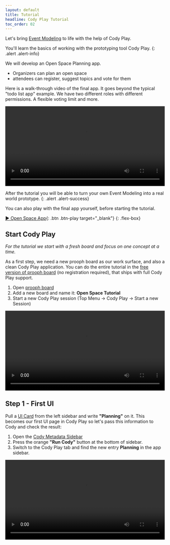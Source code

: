 ```yaml
---
layout: default
title: Tutorial
headline: Cody Play Tutorial
toc_order: 02
---
```


Let's bring [Event Modeling]({{site.baseUrl}}/event_modeling/why-event-modeling) to life with the help of Cody Play.

You'll learn the basics of working with the prototyping tool Cody Play.
{: .alert .alert-info}

We will develop an Open Space Planning app. 

- Organizers can plan an open space
- attendees can register, suggest topics and vote for them

Here is a walk-through video of the final app. It goes beyond the typical "todo list app" example.
We have two different roles with different permissions. A flexible voting limit and more. 

<div class="video-container">
    <video style="width: 100%" controls>
        <source src="{{site.baseUrl}}/assets/video/cody-play/tutorial/open_space_app_walk_through.mp4">
    </video>
</div>


After the tutorial you will be able to turn your own
Event Modeling into a real world prototype.
{: .alert .alert-success}

You can also play with the final app yourself, before starting the tutorial. 

[:arrow_forward: Open Space App](https://free.prooph-board.com/inspectio/boards/import/https%3A%2F%2Fraw.githubusercontent.com%2Fproophboard%2Fexample-boards%2Fmain%2FPlayTutorial%2FOpen%2520Space.xml?playshot=https://raw.githubusercontent.com/proophboard/example-boards/main/PlayTutorial/Open%20Space%20App.json){: .btn .btn-play target="_blank"}
{: .flex-box}


## Start Cody Play

*For the tutorial we start with a fresh board and focus on one concept at a time.*

As a first step, we need a new prooph board as our work surface, and also a clean Cody Play application. You can do the entire tutorial
in the [free version of prooph board](https://free.prooph-board.com) (no registration required), that ships with full Cody Play support.

1. Open [prooph board](https://free.prooph-board.com)
2. Add a new board and name it: **Open Space Tutorial**
3. Start a new Cody Play session (Top Menu -> Cody Play -> Start a new Session)

<div class="video-container">
    <video style="width: 100%" controls>
        <source src="{{site.baseUrl}}/assets/video/cody-play/tutorial/01-start-cody-play.webm">
    </video>
</div>

## Step 1 - First UI

Pull a [UI Card]({{site.baseUrl}}/event_storming/basic-concepts.html#ui--api) from the left sidebar and write **"Planning"** on it.
This becomes our first UI page in Cody Play so let's pass this information to Cody and check the result:

1. Open the [Cody Metadata Sidebar]({{site.baseUrl}}/board_workspace/Metadata.html) 
2. Press the orange **"Run Cody"** button at the bottom of sidebar.
3. Switch to the Cody Play tab and find the new entry **Planning** in the app sidebar.

<div class="video-container">
    <video style="width: 100%" controls>
        <source src="{{site.baseUrl}}/assets/video/cody-play/tutorial/01-first-ui.webm">
    </video>
</div>


